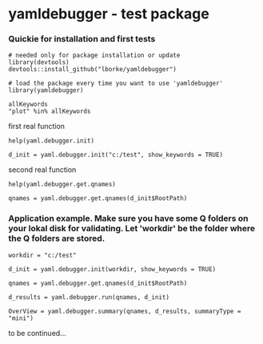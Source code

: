 # yamldebugger - test package

### Quickie for installation and first tests

	# needed only for package installation or update
	library(devtools)
	devtools::install_github("lborke/yamldebugger")
	
	# load the package every time you want to use 'yamldebugger'
	library(yamldebugger)
	
	allKeywords
	"plot" %in% allKeywords
	
	
first real function

	help(yaml.debugger.init)
	
	d_init = yaml.debugger.init("c:/test", show_keywords = TRUE)

second real function	

	help(yaml.debugger.get.qnames)
	
	qnames = yaml.debugger.get.qnames(d_init$RootPath)
	

### Application example. Make sure you have some Q folders on your lokal disk for validating. Let 'workdir' be the folder where the Q folders are stored.

	workdir = "c:/test"
	
	d_init = yaml.debugger.init(workdir, show_keywords = TRUE)
	
	qnames = yaml.debugger.get.qnames(d_init$RootPath)
	
	d_results = yaml.debugger.run(qnames, d_init)
	
	OverView = yaml.debugger.summary(qnames, d_results, summaryType = "mini")
	

to be continued...
